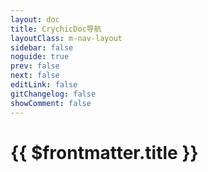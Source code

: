 ```yaml
---
layout: doc
title: CrychicDoc导航
layoutClass: m-nav-layout
sidebar: false
noguide: true
prev: false
next: false
editLink: false
gitChangelog: false
showComment: false
---
```

<style src="../../../.vitepress/theme/style/nav.scss"></style>

<script setup>
import { ref } from "vue";
import { NAV_DATA } from '../Components/guide.ts'
const NAV_DATAS = ref(NAV_DATA)
</script>

# {{ $frontmatter.title }}

<MNavLinks v-for="{title, items} in NAV_DATAS" :title="title" :items="items"/>